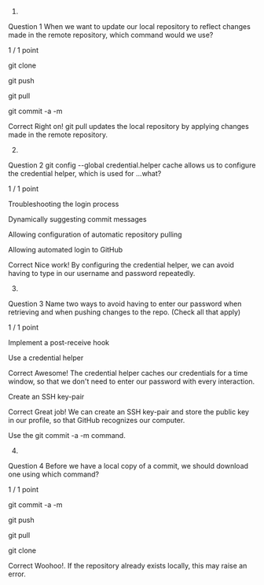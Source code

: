 1.
Question 1
When we want to update our local repository to reflect changes made in the remote repository, which command would we use?

1 / 1 point

git clone <URL>


git push


git pull


git commit -a -m

Correct
Right on! git pull updates the local repository by applying changes made in the remote repository.

2.
Question 2
git config --global credential.helper cache allows us to configure the credential helper, which is used for ...what?

1 / 1 point

Troubleshooting the login process


Dynamically suggesting commit messages


Allowing configuration of automatic repository pulling


Allowing automated login to GitHub

Correct
Nice work! By configuring the credential helper, we can avoid having to type in our username and password repeatedly.

3.
Question 3
Name two ways to avoid having to enter our password when retrieving and when pushing changes to the repo. (Check all that apply)

1 / 1 point

Implement a post-receive hook


Use a credential helper

Correct
Awesome! The credential helper caches our credentials for a time window, so that we don't need to enter our password with every interaction.


Create an SSH key-pair

Correct
Great job! We can create an SSH key-pair and store the public key in our profile, so that GitHub recognizes our computer.


Use the git commit -a -m command.

4.
Question 4
Before we have a local copy of a commit, we should download one using which command? 

1 / 1 point

git commit -a -m


git push


git pull


git clone <URL>

Correct
Woohoo!. If the repository already exists locally, this may raise an error.
